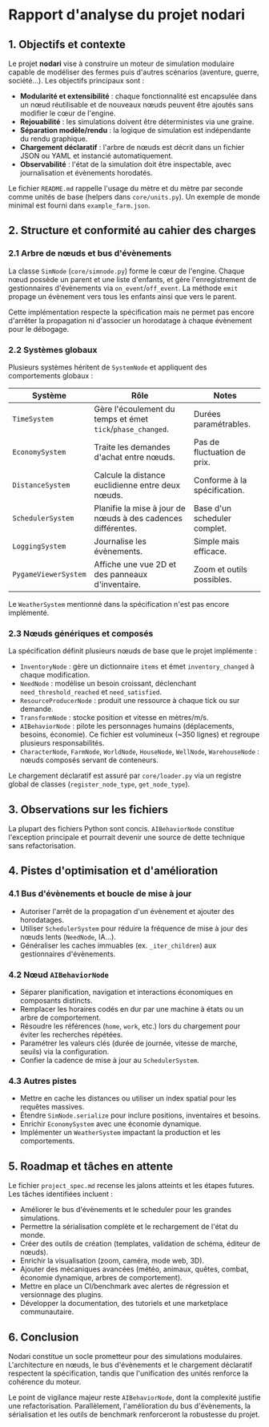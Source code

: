 # Rapport d'analyse du projet nodari

## 1. Objectifs et contexte
Le projet **nodari** vise à construire un moteur de simulation modulaire capable de modéliser des fermes puis d'autres scénarios (aventure, guerre, société...). Les objectifs principaux sont :
- **Modularité et extensibilité** : chaque fonctionnalité est encapsulée dans un nœud réutilisable et de nouveaux nœuds peuvent être ajoutés sans modifier le cœur de l'engine.
- **Rejouabilité** : les simulations doivent être déterministes via une graine.
- **Séparation modèle/rendu** : la logique de simulation est indépendante du rendu graphique.
- **Chargement déclaratif** : l'arbre de nœuds est décrit dans un fichier JSON ou YAML et instancié automatiquement.
- **Observabilité** : l'état de la simulation doit être inspectable, avec journalisation et évènements horodatés.

Le fichier `README.md` rappelle l'usage du mètre et du mètre par seconde comme unités de base (helpers dans `core/units.py`). Un exemple de monde minimal est fourni dans `example_farm.json`.

## 2. Structure et conformité au cahier des charges

### 2.1 Arbre de nœuds et bus d'évènements
La classe `SimNode` (`core/simnode.py`) forme le cœur de l'engine. Chaque nœud possède un parent et une liste d'enfants, et gère l'enregistrement de gestionnaires d'évènements via `on_event`/`off_event`. La méthode `emit` propage un évènement vers tous les enfants ainsi que vers le parent.

Cette implémentation respecte la spécification mais ne permet pas encore d'arrêter la propagation ni d'associer un horodatage à chaque évènement pour le débogage.

### 2.2 Systèmes globaux
Plusieurs systèmes héritent de `SystemNode` et appliquent des comportements globaux :

| Système | Rôle | Notes |
|--------|------|-------|
| `TimeSystem` | Gère l'écoulement du temps et émet `tick`/`phase_changed`. | Durées paramétrables. |
| `EconomySystem` | Traite les demandes d'achat entre nœuds. | Pas de fluctuation de prix. |
| `DistanceSystem` | Calcule la distance euclidienne entre deux nœuds. | Conforme à la spécification. |
| `SchedulerSystem` | Planifie la mise à jour de nœuds à des cadences différentes. | Base d'un scheduler complet. |
| `LoggingSystem` | Journalise les évènements. | Simple mais efficace. |
| `PygameViewerSystem` | Affiche une vue 2D et des panneaux d'inventaire. | Zoom et outils possibles. |

Le `WeatherSystem` mentionné dans la spécification n'est pas encore implémenté.

### 2.3 Nœuds génériques et composés
La spécification définit plusieurs nœuds de base que le projet implémente :
- `InventoryNode` : gère un dictionnaire `items` et émet `inventory_changed` à chaque modification.
- `NeedNode` : modélise un besoin croissant, déclenchant `need_threshold_reached` et `need_satisfied`.
- `ResourceProducerNode` : produit une ressource à chaque tick ou sur demande.
- `TransformNode` : stocke position et vitesse en mètres/m/s.
- `AIBehaviorNode` : pilote les personnages humains (déplacements, besoins, économie). Ce fichier est volumineux (~350 lignes) et regroupe plusieurs responsabilités.
- `CharacterNode`, `FarmNode`, `WorldNode`, `HouseNode`, `WellNode`, `WarehouseNode` : nœuds composés servant de conteneurs.

Le chargement déclaratif est assuré par `core/loader.py` via un registre global de classes (`register_node_type`, `get_node_type`).

## 3. Observations sur les fichiers
La plupart des fichiers Python sont concis. `AIBehaviorNode` constitue l'exception principale et pourrait devenir une source de dette technique sans refactorisation.

## 4. Pistes d'optimisation et d'amélioration

### 4.1 Bus d'évènements et boucle de mise à jour
- Autoriser l'arrêt de la propagation d'un évènement et ajouter des horodatages.
- Utiliser `SchedulerSystem` pour réduire la fréquence de mise à jour des nœuds lents (`NeedNode`, IA...).
- Généraliser les caches immuables (ex. `_iter_children`) aux gestionnaires d'évènements.

### 4.2 Nœud `AIBehaviorNode`
- Séparer planification, navigation et interactions économiques en composants distincts.
- Remplacer les horaires codés en dur par une machine à états ou un arbre de comportement.
- Résoudre les références (`home`, `work`, etc.) lors du chargement pour éviter les recherches répétées.
- Paramétrer les valeurs clés (durée de journée, vitesse de marche, seuils) via la configuration.
- Confier la cadence de mise à jour au `SchedulerSystem`.

### 4.3 Autres pistes
- Mettre en cache les distances ou utiliser un index spatial pour les requêtes massives.
- Étendre `SimNode.serialize` pour inclure positions, inventaires et besoins.
- Enrichir `EconomySystem` avec une économie dynamique.
- Implémenter un `WeatherSystem` impactant la production et les comportements.

## 5. Roadmap et tâches en attente
Le fichier `project_spec.md` recense les jalons atteints et les étapes futures. Les tâches identifiées incluent :
- Améliorer le bus d'évènements et le scheduler pour les grandes simulations.
- Permettre la sérialisation complète et le rechargement de l'état du monde.
- Créer des outils de création (templates, validation de schéma, éditeur de nœuds).
- Enrichir la visualisation (zoom, caméra, mode web, 3D).
- Ajouter des mécaniques avancées (météo, animaux, quêtes, combat, économie dynamique, arbres de comportement).
- Mettre en place un CI/benchmark avec alertes de régression et versionnage des plugins.
- Développer la documentation, des tutoriels et une marketplace communautaire.

## 6. Conclusion
Nodari constitue un socle prometteur pour des simulations modulaires. L'architecture en nœuds, le bus d'évènements et le chargement déclaratif respectent la spécification, tandis que l'unification des unités renforce la cohérence du moteur.

Le point de vigilance majeur reste `AIBehaviorNode`, dont la complexité justifie une refactorisation. Parallèlement, l'amélioration du bus d'évènements, la sérialisation et les outils de benchmark renforceront la robustesse du projet.
